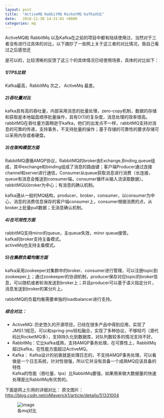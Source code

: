 ```yaml
---
layout: post
title:  "ActiveMQ RabbitMQ RocketMQ KafKa对比"
date:   2018-11-30 14:31:01 +0800
categories: mq
---
```


ActiveMQ和 RabbitMq 以及Kafka在之前的项目中都有陆续使用过，当然对于三者没有进行过具体的对比，以下摘抄了一些网上关于这三者的对比情况，我自己看过之后感觉还

是可以的，比较清晰的反馈了这三个的具体情况已经使用场景，具体的对比如下：

##### 1)TPS比较
Kafka最高，RabbitMq 次之， ActiveMq 最差。

##### 2)吞吐量对比
kafka具有高的吞吐量，内部采用消息的批量处理，zero-copy机制，数据的存储和获取是本地磁盘顺序批量操作，具有O(1)的复杂度，消息处理的效率很高。  
rabbitMQ在吞吐量方面稍逊于kafka，他们的出发点不一样，rabbitMQ支持对消息的可靠的传递，支持事务，不支持批量的操作；基于存储的可靠性的要求存储可以采用内存或者硬盘。

##### 3)在架构模型方面
RabbitMQ遵循AMQP协议，RabbitMQ的broker由Exchange,Binding,queue组成，其中exchange和binding组成了消息的路由键；客户端Producer通过连接channel和server进行通信，Consumer从queue获取消息进行消费（长连接，queue有消息会推送到consumer端，consumer循环从输入流读取数据）。rabbitMQ以broker为中心；有消息的确认机制。

kafka遵从一般的MQ结构，producer，broker，consumer，以consumer为中心，消息的消费信息保存的客户端consumer上，consumer根据消费的点，从broker上批量pull数据；无消息确认机制。

##### 4)在可用性方面
rabbitMQ支持miror的queue，主queue失效，miror queue接管。  
kafka的broker支持主备模式。  
activeMq也支持主备模式。

##### 5)在集群负载均衡方面
kafka采用zookeeper对集群中的broker、consumer进行管理，可以注册topic到zookeeper上；通过zookeeper的协调机制，producer保存对应topic的broker信息，可以随机或者轮询发送到broker上；并且producer可以基于语义指定分片，消息发送到broker的某分片上。

rabbitMQ的负载均衡需要单独的loadbalancer进行支持。

##### 综合对比：
- ActiveMQ: 历史悠久的开源项目，已经在很多产品中得到应用，实现了JMS1.1规范，可以和spring-jms轻松融合，实现了多种协议，不够轻巧（源代码比RocketMQ多），支持持久化到数据库，对队列数较多的情况支持不好。
- RabbitMq：它比kafka成熟，支持AMQP事务处理，在可靠性上，RabbitMq超过kafka，在性能方面超过ActiveMQ。  
- Kafka：
    Kafka设计的初衷就是处理日志的，不支持AMQP事务处理，可以看做是一个日志系统，针对性很强，所以它并没有具备一个成熟MQ应该具备的特性  
    Kafka的性能（吞吐量、tps）比RabbitMq要强，如果用来做大数据量的快速处理是比RabbitMq有优势的。

下面是网上引用的详细对比：
原文图片：http://blog.csdn.net/oMaverick1/article/details/51331004

<figure>
    <img src="{{ site.baseurl }}/images/各mq对比.jpg" alt="image">
    <figcaption>
        各mq对比
    </figcaption>
</figure>